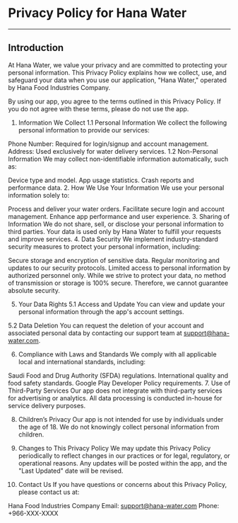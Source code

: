 # Privacy Policy for Hana Water
----------------------------

## Introduction

At Hana Water, we value your privacy and are committed to protecting your personal information. This Privacy Policy explains how we collect, use, and safeguard your data when you use our application, "Hana Water," operated by Hana Food Industries Company.

By using our app, you agree to the terms outlined in this Privacy Policy. If you do not agree with these terms, please do not use the app.

1. Information We Collect
1.1 Personal Information
We collect the following personal information to provide our services:

Phone Number: Required for login/signup and account management.
Address: Used exclusively for water delivery services.
1.2 Non-Personal Information
We may collect non-identifiable information automatically, such as:

Device type and model.
App usage statistics.
Crash reports and performance data.
2. How We Use Your Information
We use your personal information solely to:

Process and deliver your water orders.
Facilitate secure login and account management.
Enhance app performance and user experience.
3. Sharing of Information
We do not share, sell, or disclose your personal information to third parties.
Your data is used only by Hana Water to fulfill your requests and improve services.
4. Data Security
We implement industry-standard security measures to protect your personal information, including:

Secure storage and encryption of sensitive data.
Regular monitoring and updates to our security protocols.
Limited access to personal information by authorized personnel only.
While we strive to protect your data, no method of transmission or storage is 100% secure. Therefore, we cannot guarantee absolute security.

5. Your Data Rights
5.1 Access and Update
You can view and update your personal information through the app's account settings.

5.2 Data Deletion
You can request the deletion of your account and associated personal data by contacting our support team at support@hana-water.com.

6. Compliance with Laws and Standards
We comply with all applicable local and international standards, including:

Saudi Food and Drug Authority (SFDA) regulations.
International quality and food safety standards.
Google Play Developer Policy requirements.
7. Use of Third-Party Services
Our app does not integrate with third-party services for advertising or analytics. All data processing is conducted in-house for service delivery purposes.

8. Children’s Privacy
Our app is not intended for use by individuals under the age of 18. We do not knowingly collect personal information from children.

9. Changes to This Privacy Policy
We may update this Privacy Policy periodically to reflect changes in our practices or for legal, regulatory, or operational reasons. Any updates will be posted within the app, and the "Last Updated" date will be revised.

10. Contact Us
If you have questions or concerns about this Privacy Policy, please contact us at:

Hana Food Industries Company
Email: support@hana-water.com
Phone: +966-XXX-XXXX


